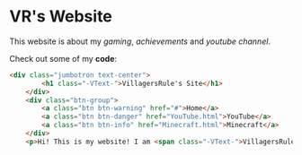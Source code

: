 ﻿# **VR's Website**

This website is about my _gaming_, _achievements_ and _youtube channel_.

Check out some of my **code**:
```html
<div class="jumbotron text-center">
        <h1 class="-VText-">VillagersRule's Site</h1>
    </div>
    <div class="btn-group">
        <a class="btn btn-warning" href="#">Home</a>
        <a class="btn btn-danger" href="YouTube.html">YouTube</a>
        <a class="btn btn-info" href="Minecraft.html">Minecraft</a>
    </div>
    <p>Hi! This is my website! I am <span class="-VText-">VillagersRule!</span></p>
```